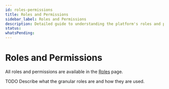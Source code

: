 ```yaml
---
id: roles-permissions
title: Roles and Permissions
sidebar_label: Roles and Permissions
description: Detailed guide to understanding the platform's roles and permissions structure
status: 
whatsPending: 
---
```


# Roles and Permissions

All roles and permissions are available in the [Roles](./roles) page.

TODO
Describe what the granular roles are and how they are used.
